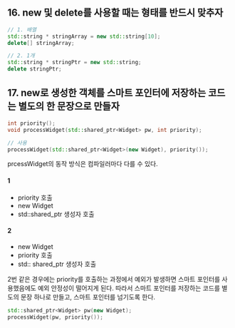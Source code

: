 ## 16. new 및 delete를 사용할 때는 형태를 반드시 맞추자
``` cpp
// 1. 배열
std::string * stringArray = new std::string[10];
delete[] stringArray;

// 2. 1개
std::string * stringPtr = new std::string;
delete stringPtr;
```

## 17. new로 생성한 객체를 스마트 포인터에 저장하는 코드는 별도의 한 문장으로 만들자
``` cpp
int priority();
void processWidget(std::shared_ptr<Widget> pw, int priority);

// 사용
processWidget(std::shared_ptr<Widget>(new Widget), priority());
```

prcessWidget의 동작 방식은 컴파일러마다 다를 수 있다.

#### 1
* priority 호출
* new Widget
* std::shared_ptr 생성자 호출

#### 2
* new Widget
* priority 호출
* std:: shared_ptr 생성자 호출

2번 같은 경우에는 priority를 호출하는 과정에서 예외가 발생하면 스마트 포인터를 사용했음에도 예외 안정성이 떨어지게 된다.
따라서 스마트 포인터를 저장하는 코드를 별도의 문장 하나로 만들고, 스마트 포인터를 넘기도록 한다.

``` cpp
std::shared_ptr<Widget> pw(new Widget);
processWidget(pw, priority());
```
